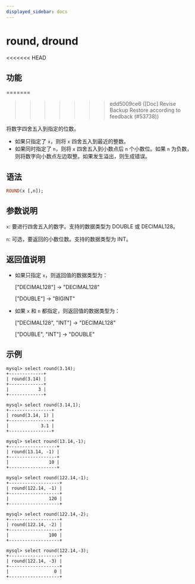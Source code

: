 ```yaml
---
displayed_sidebar: docs
---
```


# round, dround

<<<<<<< HEAD
## 功能
=======

>>>>>>> edd5009ce6 ([Doc] Revise Backup Restore according to feedback (#53738))

将数字四舍五入到指定的位数。

- 如果只指定了 `x`，则将 `x` 四舍五入到最近的整数。
- 如果同时指定了 `n`，则将 `x` 四舍五入到小数点后 `n` 个小数位。如果 `n` 为负数，则将数字向小数点左边取整。如果发生溢出，则生成错误。

## 语法

```Haskell
ROUND(x [,n]);
```

## 参数说明

`x`: 要进行四舍五入的数字。支持的数据类型为 DOUBLE 或 DECIMAL128。

`n`: 可选，要返回的小数位数。支持的数据类型为 INT。

## 返回值说明

- 如果只指定 `x`，则返回值的数据类型为：

  ["DECIMAL128"] -> "DECIMAL128"

  ["DOUBLE"] -> "BIGINT"

- 如果 `x` 和 `n` 都指定，则返回值的数据类型为：

  ["DECIMAL128", "INT"] -> "DECIMAL128"

  ["DOUBLE", "INT"] -> "DOUBLE"

## 示例

```Plain Text
mysql> select round(3.14);
+-------------+
| round(3.14) |
+-------------+
|           3 |
+-------------+

mysql> select round(3.14,1);
+----------------+
| round(3.14, 1) |
+----------------+
|            3.1 |
+----------------+

mysql> select round(13.14,-1);
+------------------+
| round(13.14, -1) |
+------------------+
|               10 |
+------------------+

mysql> select round(122.14,-1);
+-------------------+
| round(122.14, -1) |
+-------------------+
|               120 |
+-------------------+

mysql> select round(122.14,-2);
+-------------------+
| round(122.14, -2) |
+-------------------+
|               100 |
+-------------------+

mysql> select round(122.14,-3);
+-------------------+
| round(122.14, -3) |
+-------------------+
|                 0 |
+-------------------+
```

